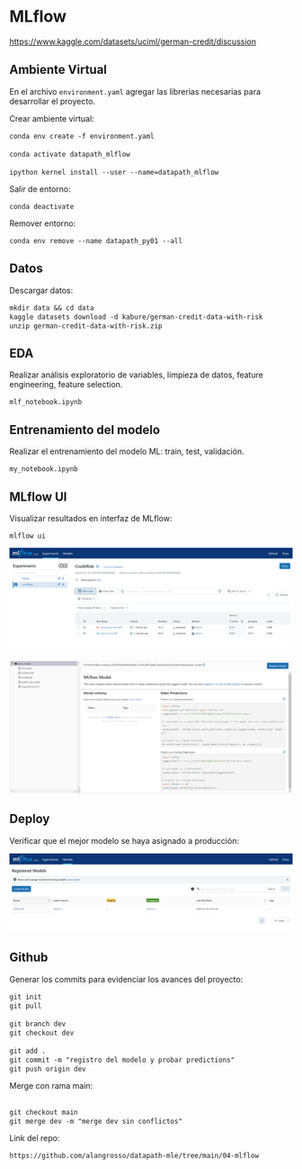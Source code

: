 # **MLflow**

https://www.kaggle.com/datasets/uciml/german-credit/discussion

## **Ambiente Virtual**

En el archivo `environment.yaml` agregar las librerias necesarias para desarrollar el proyecto.

Crear ambiente virtual:

    conda env create -f environment.yaml

    conda activate datapath_mlflow

    ipython kernel install --user --name=datapath_mlflow
    
Salir de entorno:
    
    conda deactivate

Remover entorno:

    conda env remove --name datapath_py01 --all

## **Datos**

Descargar datos:

    mkdir data && cd data
    kaggle datasets download -d kabure/german-credit-data-with-risk
    unzip german-credit-data-with-risk.zip

## **EDA**

Realizar análisis exploratorio de variables, limpieza de datos, feature engineering, feature selection.

    mlf_notebook.ipynb

## **Entrenamiento del modelo**

Realizar el entrenamiento del modelo ML: train, test, validación.

    my_notebook.ipynb

## **MLflow UI**

Visualizar resultados en interfaz de MLflow:

```ssh
mlflow ui
```

![](images/models.PNG)

![](images/best_model.PNG)

## **Deploy**

Verificar que el mejor modelo se haya asignado a producción:

![](images/register_model.PNG)

## **Github**

Generar los commits para evidenciar los avances del proyecto:

```ssh
git init
git pull

git branch dev
git checkout dev

git add .
git commit -m "registro del modelo y probar predictions"
git push origin dev
```

Merge con rama main:

```ssh

git checkout main
git merge dev -m "merge dev sin conflictos"
```

Link del repo:

    https://github.com/alangrosso/datapath-mle/tree/main/04-mlflow